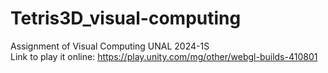 # Tetris3D_visual-computing
Assignment of Visual Computing UNAL 2024-1S  
Link to play it online: https://play.unity.com/mg/other/webgl-builds-410801
